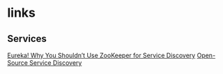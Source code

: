 # links

## Services
[Eureka! Why You Shouldn’t Use ZooKeeper for Service Discovery](https://tech.knewton.com/blog/2014/12/eureka-shouldnt-use-zookeeper-service-discovery/)
[Open-Source Service Discovery](http://jasonwilder.com/blog/2014/02/04/service-discovery-in-the-cloud/)
